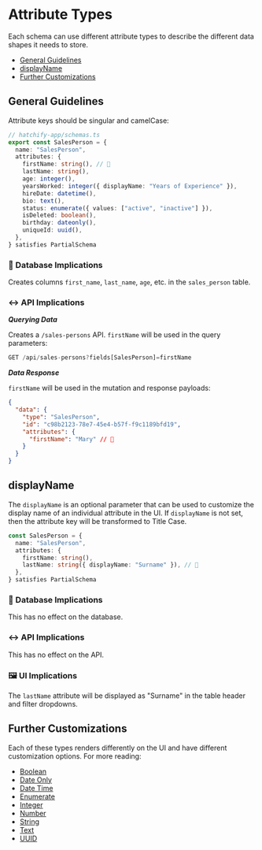 # Attribute Types

Each schema can use different attribute types to describe the different data shapes it needs to store.

- [General Guidelines](#general-guidelines)
- [displayName](#displayname)
- [Further Customizations](#further-customizations)

## General Guidelines

Attribute keys should be singular and camelCase:

```ts
// hatchify-app/schemas.ts
export const SalesPerson = {
  name: "SalesPerson",
  attributes: {
    firstName: string(), // 👀
    lastName: string(),
    age: integer(),
    yearsWorked: integer({ displayName: "Years of Experience" }),
    hireDate: datetime(),
    bio: text(),
    status: enumerate({ values: ["active", "inactive"] }),
    isDeleted: boolean(),
    birthday: dateonly(),
    uniqueId: uuid(),
  },
} satisfies PartialSchema
```

### 💾 Database Implications

Creates columns `first_name`, `last_name`, `age`, etc. in the `sales_person` table.

### ↔️ API Implications

**_Querying Data_**

Creates a `/sales-persons` API.
`firstName` will be used in the query parameters:

```js
GET /api/sales-persons?fields[SalesPerson]=firstName
```

**_Data Response_**

`firstName` will be used in the mutation and response payloads:

```json
{
  "data": {
    "type": "SalesPerson",
    "id": "c98b2123-78e7-45e4-b57f-f9c1189bfd19",
    "attributes": {
      "firstName": "Mary" // 👀
    }
  }
}
```

## displayName

The `displayName` is an optional parameter that can be used to customize the display name of an individual attribute in the UI. If `displayName` is not set, then the attribute key will be transformed to Title Case.

```ts
const SalesPerson = {
  name: "SalesPerson",
  attributes: {
    firstName: string(),
    lastName: string({ displayName: "Surname" }), // 👀
  },
} satisfies PartialSchema
```

### 💾 Database Implications

This has no effect on the database.

### ↔️ API Implications

This has no effect on the API.

### 🖼️ UI Implications

The `lastName` attribute will be displayed as "Surname" in the table header and filter dropdowns.

## Further Customizations

Each of these types renders differently on the UI and have different customization options. For more reading:

- [Boolean](./boolean.md)
- [Date Only](./dateonly.md)
- [Date Time](./datetime.md)
- [Enumerate](./enum.md)
- [Integer](./integer.md)
- [Number](./number.md)
- [String](./string.md)
- [Text](./text.md)
- [UUID](./uuid.md)
